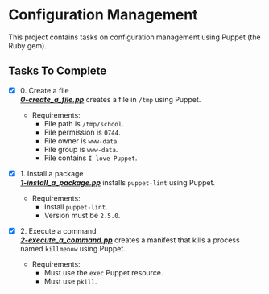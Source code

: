 # Configuration Management

This project contains tasks on configuration management using Puppet (the Ruby gem).

## Tasks To Complete

+ [x] 0\. Create a file<br/>_**[0-create_a_file.pp](0-create_a_file.pp)**_ creates a file in `/tmp` using Puppet.
  + Requirements:
    + File path is `/tmp/school`.
    + File permission is `0744`.
    + File owner is `www-data`.
    + File group is `www-data`.
    + File contains `I love Puppet`.

+ [x] 1\. Install a package<br/>_**[1-install_a_package.pp](1-install_a_package.pp)**_ installs `puppet-lint` using Puppet.
  + Requirements:
    + Install `puppet-lint`.
    + Version must be `2.5.0`.

+ [x] 2\. Execute a command<br/>_**[2-execute_a_command.pp](2-execute_a_command.pp)**_ creates a manifest that kills a process named `killmenow` using Puppet.
  + Requirements:
    + Must use the `exec` Puppet resource.
    + Must use `pkill`.

